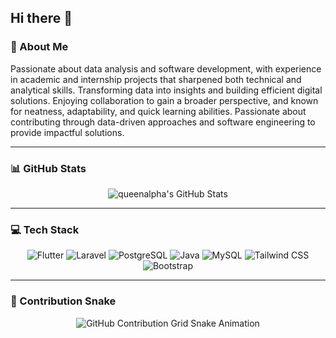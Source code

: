 ## Hi there 👋

### 🧠 About Me
Passionate about data analysis and software development, with experience in academic and internship projects that sharpened both technical and analytical skills. Transforming data into insights and building efficient digital solutions. Enjoying collaboration to gain a broader perspective, and known for neatness, adaptability, and quick learning abilities. Passionate about contributing through data-driven approaches and software engineering to provide impactful solutions.

---

### 📊 GitHub Stats
<div align="center">
    <img src="https://github-profile-summary-cards.vercel.app/api/cards/profile-details?username=queenalpha&theme=github_dark" alt="queenalpha's GitHub Stats"/>
</div>

---

### 💻 Tech Stack
<div align="center">
    <img src="https://img.shields.io/badge/Flutter-02569B?style=for-the-badge&logo=flutter&logoColor=white" alt="Flutter" />
    <img src="https://img.shields.io/badge/Laravel-F55247?style=for-the-badge&logo=laravel&logoColor=white" alt="Laravel" />
    <img src="https://img.shields.io/badge/PostgreSQL-4169E1?style=for-the-badge&logo=postgresql&logoColor=white" alt="PostgreSQL" />
    <img src="https://img.shields.io/badge/Java-007396?style=for-the-badge&logo=java&logoColor=white" alt="Java" />
    <img src="https://img.shields.io/badge/MySQL-005C84?style=for-the-badge&logo=mysql&logoColor=white" alt="MySQL" />
    <img src="https://img.shields.io/badge/Tailwind_CSS-38B2AC?style=for-the-badge&logo=tailwind-css&logoColor=white" alt="Tailwind CSS" />
    <img src="https://img.shields.io/badge/Bootstrap-7952B3?style=for-the-badge&logo=bootstrap&logoColor=white" alt="Bootstrap" />
</div>

---

### 🐍 Contribution Snake
<div align="center">
    <img src="https://raw.githubusercontent.com/queenalpha/queenalpha/output/github-contribution-grid-snake.svg" alt="GitHub Contribution Grid Snake Animation"/>
</div>
